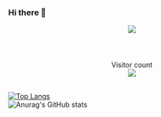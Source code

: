### Hi there 👋

<header>
  <img src="[https://i.pinimg.com/originals/dd/c8/86/ddc886fd70cd8e8ddb754dbcfd879aac.gif](https://i.redd.it/ysjmgc31psna1.gif)"/>
</header>

<p align="center"> 
  Visitor count<br>
  <img src="https://profile-counter.glitch.me/BekBekBekp3/count.svg" />
</p>

<br>[![Top Langs](https://github-readme-stats.vercel.app/api/top-langs/?username=BekBekBekp3)](https://github.com/BekBekBekp3/github-readme-stats)</br>
![Anurag's GitHub stats](https://github-readme-stats.vercel.app/api?username=BekBekBekp3&show_icons=true)

